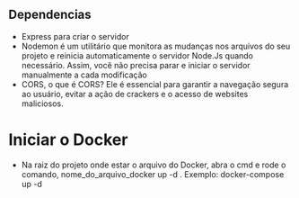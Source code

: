 

## Dependencias
- Express para criar o servidor 
- Nodemon é um utilitário que monitora as mudanças nos arquivos do seu projeto e reinicia automaticamente o servidor Node.Js quando necessário. Assim, você não precisa parar e iniciar o servidor manualmente a cada modificação
- CORS, o que é CORS? Ele é essencial para garantir a navegação segura ao usuário, evitar a ação de crackers e o acesso de websites maliciosos.

# Iniciar o Docker
- Na raiz do projeto onde estar o arquivo do Docker, abra o cmd e rode o comando, 
nome_do_arquivo_docker up -d . Exemplo: docker-compose up -d